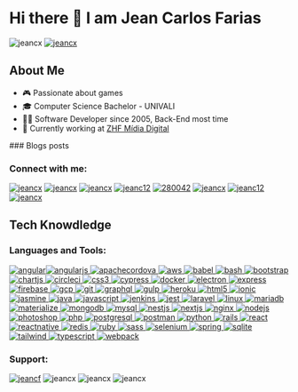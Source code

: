 # Hi there 👋 I am Jean Carlos Farias

![jeancx](https://komarev.com/ghpvc/?username=jeancx&label=Profile%20views&color=0e75b6&style=flat)
[![jeancx](https://github-profile-trophy.vercel.app/?username=jeancx)](https://github.com/ryo-ma/github-profile-trophy)

## About Me

-   🎮 Passionate about games
-   🎓 Computer Science Bachelor - UNIVALI
-   🧑‍💻 Software Developer since 2005, Back-End most time
-   💼 Currently working at <a href="https://zhf.com.br">ZHF Mídia Digital</a>

\### Blogs posts

### Connect with me:

[![jeancx](https://raw.githubusercontent.com/rahuldkjain/github-profile-readme-generator/master/src/images/icons/Social/codepen.svg)](https://codepen.io/jeancx) [![jeancx](https://raw.githubusercontent.com/rahuldkjain/github-profile-readme-generator/master/src/images/icons/Social/devto.svg)](https://dev.to/jeancx) [![jeancx](https://raw.githubusercontent.com/rahuldkjain/github-profile-readme-generator/master/src/images/icons/Social/twitter.svg)](https://twitter.com/jeancx) [![jeanc12](https://raw.githubusercontent.com/rahuldkjain/github-profile-readme-generator/master/src/images/icons/Social/linked-in-alt.svg)](https://linkedin.com/in/jeanc12) [![280042](https://raw.githubusercontent.com/rahuldkjain/github-profile-readme-generator/master/src/images/icons/Social/stack-overflow.svg)](https://stackoverflow.com/users/280042) [![jeancx](https://raw.githubusercontent.com/rahuldkjain/github-profile-readme-generator/master/src/images/icons/Social/codesandbox.svg)](https://codesandbox.com/jeancx) [![jeanc12](https://raw.githubusercontent.com/rahuldkjain/github-profile-readme-generator/master/src/images/icons/Social/instagram.svg)](https://instagram.com/jeanc12) [![jeancx](https://raw.githubusercontent.com/rahuldkjain/github-profile-readme-generator/master/src/images/icons/Social/hackerrank.svg)](https://www.hackerrank.com/jeancx)

## Tech Knowdledge

### Languages and Tools:

[![angular](https://angular.io/assets/images/logos/angular/angular.svg)](https://angular.io)[![angularjs](https://raw.githubusercontent.com/devicons/devicon/master/icons/angularjs/angularjs-original-wordmark.svg) ](https://angular.io)[![apachecordova](https://www.vectorlogo.zone/logos/apache_cordova/apache_cordova-icon.svg) ](https://cordova.apache.org/)[![aws](https://raw.githubusercontent.com/devicons/devicon/master/icons/amazonwebservices/amazonwebservices-original-wordmark.svg) ](https://aws.amazon.com)[![babel](https://www.vectorlogo.zone/logos/babeljs/babeljs-icon.svg) ](https://babeljs.io/)[![bash](https://www.vectorlogo.zone/logos/gnu_bash/gnu_bash-icon.svg) ](https://www.gnu.org/software/bash/)[![bootstrap](https://raw.githubusercontent.com/devicons/devicon/master/icons/bootstrap/bootstrap-plain-wordmark.svg) ](https://getbootstrap.com)[![chartjs](https://www.chartjs.org/media/logo-title.svg) ](https://www.chartjs.org)[![circleci](https://www.vectorlogo.zone/logos/circleci/circleci-icon.svg) ](https://circleci.com)[![css3](https://raw.githubusercontent.com/devicons/devicon/master/icons/css3/css3-original-wordmark.svg) ](https://www.w3schools.com/css/)[![cypress](https://raw.githubusercontent.com/simple-icons/simple-icons/6e46ec1fc23b60c8fd0d2f2ff46db82e16dbd75f/icons/cypress.svg) ](https://www.cypress.io)[![docker](https://raw.githubusercontent.com/devicons/devicon/master/icons/docker/docker-original-wordmark.svg) ](https://www.docker.com/)[![electron](https://raw.githubusercontent.com/devicons/devicon/master/icons/electron/electron-original.svg) ](https://www.electronjs.org)[![express](https://raw.githubusercontent.com/devicons/devicon/master/icons/express/express-original-wordmark.svg) ](https://expressjs.com)[![firebase](https://www.vectorlogo.zone/logos/firebase/firebase-icon.svg) ](https://firebase.google.com/)[![gcp](https://www.vectorlogo.zone/logos/google_cloud/google_cloud-icon.svg) ](https://cloud.google.com)[![git](https://www.vectorlogo.zone/logos/git-scm/git-scm-icon.svg) ](https://git-scm.com/)[![graphql](https://www.vectorlogo.zone/logos/graphql/graphql-icon.svg) ](https://graphql.org)[![gulp](https://raw.githubusercontent.com/devicons/devicon/master/icons/gulp/gulp-plain.svg) ](https://gulpjs.com)[![heroku](https://www.vectorlogo.zone/logos/heroku/heroku-icon.svg) ](https://heroku.com)[![html5](https://raw.githubusercontent.com/devicons/devicon/master/icons/html5/html5-original-wordmark.svg) ](https://www.w3.org/html/)[![ionic](https://upload.wikimedia.org/wikipedia/commons/d/d1/Ionic_Logo.svg) ](https://ionicframework.com)[![jasmine](https://www.vectorlogo.zone/logos/jasmine/jasmine-icon.svg) ](https://jasmine.github.io/)[![java](https://raw.githubusercontent.com/devicons/devicon/master/icons/java/java-original.svg) ](https://www.java.com)[![javascript](https://raw.githubusercontent.com/devicons/devicon/master/icons/javascript/javascript-original.svg) ](https://developer.mozilla.org/en-US/docs/Web/JavaScript)[![jenkins](https://www.vectorlogo.zone/logos/jenkins/jenkins-icon.svg) ](https://www.jenkins.io)[![jest](https://www.vectorlogo.zone/logos/jestjsio/jestjsio-icon.svg) ](https://jestjs.io)[![laravel](https://raw.githubusercontent.com/devicons/devicon/master/icons/laravel/laravel-plain-wordmark.svg) ](https://laravel.com/)[![linux](https://raw.githubusercontent.com/devicons/devicon/master/icons/linux/linux-original.svg) ](https://www.linux.org/)[![mariadb](https://www.vectorlogo.zone/logos/mariadb/mariadb-icon.svg) ](https://mariadb.org/)[![materialize](https://raw.githubusercontent.com/prplx/svg-logos/5585531d45d294869c4eaab4d7cf2e9c167710a9/svg/materialize.svg) ](https://materializecss.com/)[![mongodb](https://raw.githubusercontent.com/devicons/devicon/master/icons/mongodb/mongodb-original-wordmark.svg) ](https://www.mongodb.com/)[![mysql](https://raw.githubusercontent.com/devicons/devicon/master/icons/mysql/mysql-original-wordmark.svg) ](https://www.mysql.com/)[![nestjs](https://raw.githubusercontent.com/devicons/devicon/master/icons/nestjs/nestjs-plain.svg) ](https://nestjs.com/)[![nextjs](https://cdn.worldvectorlogo.com/logos/nextjs-2.svg) ](https://nextjs.org/)[![nginx](https://raw.githubusercontent.com/devicons/devicon/master/icons/nginx/nginx-original.svg) ](https://www.nginx.com)[![nodejs](https://raw.githubusercontent.com/devicons/devicon/master/icons/nodejs/nodejs-original-wordmark.svg) ](https://nodejs.org)[![photoshop](https://raw.githubusercontent.com/devicons/devicon/master/icons/photoshop/photoshop-line.svg) ](https://www.photoshop.com/en)[![php](https://raw.githubusercontent.com/devicons/devicon/master/icons/php/php-original.svg) ](https://www.php.net)[![postgresql](https://raw.githubusercontent.com/devicons/devicon/master/icons/postgresql/postgresql-original-wordmark.svg) ](https://www.postgresql.org)[![postman](https://www.vectorlogo.zone/logos/getpostman/getpostman-icon.svg) ](https://postman.com)[![python](https://raw.githubusercontent.com/devicons/devicon/master/icons/python/python-original.svg) ](https://www.python.org)[![rails](https://raw.githubusercontent.com/devicons/devicon/master/icons/rails/rails-original-wordmark.svg) ](https://rubyonrails.org)[![react](https://raw.githubusercontent.com/devicons/devicon/master/icons/react/react-original-wordmark.svg) ](https://reactjs.org/)[![reactnative](https://reactnative.dev/img/header_logo.svg) ](https://reactnative.dev/)[![redis](https://raw.githubusercontent.com/devicons/devicon/master/icons/redis/redis-original-wordmark.svg) ](https://redis.io)[![ruby](https://raw.githubusercontent.com/devicons/devicon/master/icons/ruby/ruby-original.svg) ](https://www.ruby-lang.org/en/)[![sass](https://raw.githubusercontent.com/devicons/devicon/master/icons/sass/sass-original.svg) ](https://sass-lang.com)[![selenium](https://raw.githubusercontent.com/detain/svg-logos/780f25886640cef088af994181646db2f6b1a3f8/svg/selenium-logo.svg) ](https://www.selenium.dev)[![spring](https://www.vectorlogo.zone/logos/springio/springio-icon.svg) ](https://spring.io/)[![sqlite](https://www.vectorlogo.zone/logos/sqlite/sqlite-icon.svg) ](https://www.sqlite.org/)[![tailwind](https://www.vectorlogo.zone/logos/tailwindcss/tailwindcss-icon.svg) ](https://tailwindcss.com/)[![typescript](https://raw.githubusercontent.com/devicons/devicon/master/icons/typescript/typescript-original.svg) ](https://www.typescriptlang.org/)[![webpack](https://raw.githubusercontent.com/devicons/devicon/d00d0969292a6569d45b06d3f350f463a0107b0d/icons/webpack/webpack-original-wordmark.svg)](https://webpack.js.org)

### Support:

[![jeancf](https://cdn.buymeacoffee.com/buttons/v2/default-yellow.png)](https://www.buymeacoffee.com/jeancf)
![jeancx](https://github-readme-stats.vercel.app/api/top-langs?username=jeancx&show_icons=true&locale=en&layout=compact)
![jeancx](https://github-readme-stats.vercel.app/api?username=jeancx&show_icons=true&locale=en)
![jeancx](https://github-readme-streak-stats.herokuapp.com/?user=jeancx&)

<!--
**jeancx/jeancx** is a ✨ _special_ ✨ repository because its `README.md` (this file) appears on your GitHub profile.

Here are some ideas to get you started:

- 🔭 I’m currently working on ...
- 🌱 I’m currently learning ...
- 👯 I’m looking to collaborate on ...
- 🤔 I’m looking for help with ...
- 💬 Ask me about ...
- 📫 How to reach me: ...
- 😄 Pronouns: ...
- ⚡ Fun fact: ...
-->
